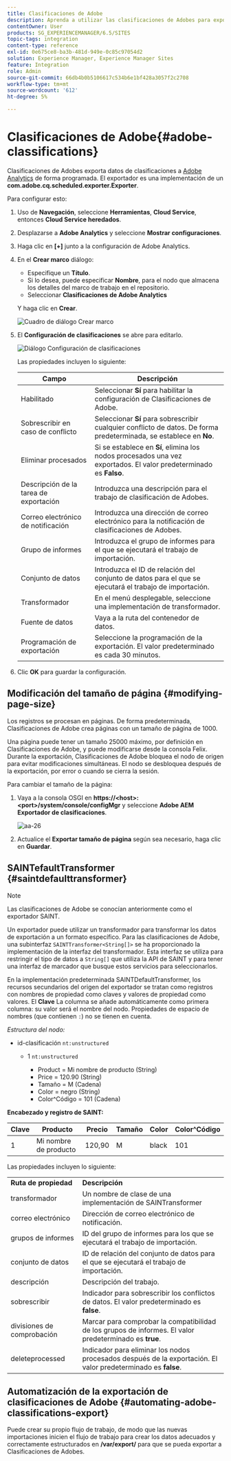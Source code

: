 ```yaml
---
title: Clasificaciones de Adobe
description: Aprenda a utilizar las clasificaciones de Adobes para exportar datos de clasificaciones a Adobe Analytics.
contentOwner: User
products: SG_EXPERIENCEMANAGER/6.5/SITES
topic-tags: integration
content-type: reference
exl-id: 0e675ce8-ba3b-481d-949e-0c85c97054d2
solution: Experience Manager, Experience Manager Sites
feature: Integration
role: Admin
source-git-commit: 66db4b0b5106617c534b6e1bf428a3057f2c2708
workflow-type: tm+mt
source-wordcount: '612'
ht-degree: 5%

---
```


# Clasificaciones de Adobe{#adobe-classifications}

Clasificaciones de Adobes exporta datos de clasificaciones a [Adobe Analytics](/help/sites-administering/adobeanalytics.md) de forma programada. El exportador es una implementación de un **com.adobe.cq.scheduled.exporter.Exporter**.

Para configurar esto:

1. Uso de **Navegación**, seleccione **Herramientas**, **Cloud Service**, entonces **Cloud Service heredados**.
1. Desplazarse a **Adobe Analytics** y seleccione **Mostrar configuraciones**.
1. Haga clic en **[+]** junto a la configuración de Adobe Analytics.

1. En el **Crear marco** diálogo:

   * Especifique un **Título**.
   * Si lo desea, puede especificar **Nombre**, para el nodo que almacena los detalles del marco de trabajo en el repositorio.
   * Seleccionar **Clasificaciones de Adobe Analytics**

   Y haga clic en **Crear**.

   ![Cuadro de diálogo Crear marco](assets/aa-25.png)

1. El **Configuración de clasificaciones** se abre para editarlo.

   ![Diálogo Configuración de clasificaciones](assets/aa-classifications-settings.png)

   Las propiedades incluyen lo siguiente:

   | **Campo** | **Descripción** |
   |---|---|
   | Habilitado | Seleccionar **Sí** para habilitar la configuración de Clasificaciones de Adobe. |
   | Sobrescribir en caso de conflicto | Seleccionar **Sí** para sobrescribir cualquier conflicto de datos. De forma predeterminada, se establece en **No**. |
   | Eliminar procesados | Si se establece en **Sí**, elimina los nodos procesados una vez exportados. El valor predeterminado es **Falso**. |
   | Descripción de la tarea de exportación | Introduzca una descripción para el trabajo de clasificación de Adobes. |
   | Correo electrónico de notificación | Introduzca una dirección de correo electrónico para la notificación de clasificaciones de Adobes. |
   | Grupo de informes | Introduzca el grupo de informes para el que se ejecutará el trabajo de importación. |
   | Conjunto de datos | Introduzca el ID de relación del conjunto de datos para el que se ejecutará el trabajo de importación. |
   | Transformador | En el menú desplegable, seleccione una implementación de transformador. |
   | Fuente de datos | Vaya a la ruta del contenedor de datos. |
   | Programación de exportación | Seleccione la programación de la exportación. El valor predeterminado es cada 30 minutos. |

1. Clic **OK** para guardar la configuración.

## Modificación del tamaño de página {#modifying-page-size}

Los registros se procesan en páginas. De forma predeterminada, Clasificaciones de Adobe crea páginas con un tamaño de página de 1000.

Una página puede tener un tamaño 25000 máximo, por definición en Clasificaciones de Adobe, y puede modificarse desde la consola Felix. Durante la exportación, Clasificaciones de Adobe bloquea el nodo de origen para evitar modificaciones simultáneas. El nodo se desbloquea después de la exportación, por error o cuando se cierra la sesión.

Para cambiar el tamaño de la página:

1. Vaya a la consola OSGI en **https://&lt;host>:&lt;port>/system/console/configMgr** y seleccione **Adobe AEM Exportador de clasificaciones**.

   ![aa-26](assets/aa-26.png)

1. Actualice el **Exportar tamaño de página** según sea necesario, haga clic en **Guardar**.

## SAINTefaultTransformer {#saintdefaulttransformer}

>[!NOTE]
>
>Las clasificaciones de Adobe se conocían anteriormente como el exportador SAINT.

Un exportador puede utilizar un transformador para transformar los datos de exportación a un formato específico. Para las clasificaciones de Adobe, una subinterfaz `SAINTTransformer<String[]>` se ha proporcionado la implementación de la interfaz del transformador. Esta interfaz se utiliza para restringir el tipo de datos a `String[]` que utiliza la API de SAINT y para tener una interfaz de marcador que busque estos servicios para seleccionarlos.

En la implementación predeterminada SAINTDefaultTransformer, los recursos secundarios del origen del exportador se tratan como registros con nombres de propiedad como claves y valores de propiedad como valores. El **Clave** La columna se añade automáticamente como primera columna: su valor será el nombre del nodo. Propiedades de espacio de nombres (que contienen `:`) no se tienen en cuenta.

*Estructura del nodo:*

* id-clasificación `nt:unstructured`

   * 1 `nt:unstructured`

      * Product = Mi nombre de producto (String)
      * Price = 120.90 (String)
      * Tamaño = M (Cadena)
      * Color = negro (String)
      * Color^Código = 101 (Cadena)

**Encabezado y registro de SAINT:**

| **Clave** | **Producto** | **Precio** | **Tamaño** | **Color** | **Color^Código** |
|---|---|---|---|---|---|
| 1 | Mi nombre de producto | 120,90 | M | black | 101 |

Las propiedades incluyen lo siguiente:

<table>
 <tbody>
  <tr>
   <td><strong>Ruta de propiedad</strong></td>
   <td><strong>Descripción</strong></td>
  </tr>
  <tr>
   <td>transformador</td>
   <td>Un nombre de clase de una implementación de SAINTransformer</td>
  </tr>
  <tr>
   <td>correo electrónico</td>
   <td>Dirección de correo electrónico de notificación.</td>
  </tr>
  <tr>
   <td>grupos de informes</td>
   <td>ID del grupo de informes para los que se ejecutará el trabajo de importación. </td>
  </tr>
  <tr>
   <td>conjunto de datos</td>
   <td>ID de relación del conjunto de datos para el que se ejecutará el trabajo de importación. </td>
  </tr>
  <tr>
   <td>descripción</td>
   <td>Descripción del trabajo. <br /> </td>
  </tr>
  <tr>
   <td>sobrescribir</td>
   <td>Indicador para sobrescribir los conflictos de datos. El valor predeterminado es <strong>false</strong>.</td>
  </tr>
  <tr>
   <td>divisiones de comprobación</td>
   <td>Marcar para comprobar la compatibilidad de los grupos de informes. El valor predeterminado es <strong>true</strong>.</td>
  </tr>
  <tr>
   <td>deleteprocessed</td>
   <td>Indicador para eliminar los nodos procesados después de la exportación. El valor predeterminado es <strong>false</strong>.</td>
  </tr>
 </tbody>
</table>

## Automatización de la exportación de clasificaciones de Adobe {#automating-adobe-classifications-export}

Puede crear su propio flujo de trabajo, de modo que las nuevas importaciones inicien el flujo de trabajo para crear los datos adecuados y correctamente estructurados en **/var/export/** para que se pueda exportar a Clasificaciones de Adobes.
